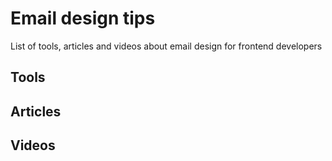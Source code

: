 # Email design tips
List of tools, articles and videos about email design for frontend developers

## Tools

## Articles

## Videos
